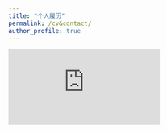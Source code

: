 ```yaml
---
title: "个人履历"
permalink: /cv&contact/
author_profile: true
---
```


<script>
  function resizeIframe(obj) {
    obj.style.height = obj.contentWindow.document.body.scrollHeight + 'px';
  }
</script>

<iframe src="https://ronalchan.github.io/files/cv/钱晨_弗吉尼亚大学研究生.pdf" frameborder="0" scrolling="no" onload="resizeIframe(this)" />

# 联系方式
Email: qianchen6467@gmail.com, qianchen2019@163.com